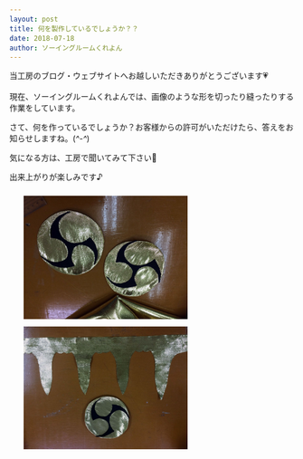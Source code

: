 ```yaml
---
layout: post
title: 何を製作しているでしょうか？？
date: 2018-07-18
author: ソーイングルームくれよん
---
```


当工房のブログ・ウェブサイトへお越しいただきありがとうございます💗
<br/>
<br/>
現在、ソーイングルームくれよんでは、画像のような形を切ったり縫ったりする作業をしています。

さて、何を作っているでしょうか？お客様からの許可がいただけたら、答えをお知らせしますね。(*^-^*)　

気になる方は、工房で聞いてみて下さい🌻

出来上がりが楽しみです♪

<img src="/img/blog/20180720/01.jpg" style="width:290px;padding:10px 0 0 25px;" />
<img src="/img/blog/20180720/02.jpg" style="width:290px;padding:10px 0 0 25px;" />
